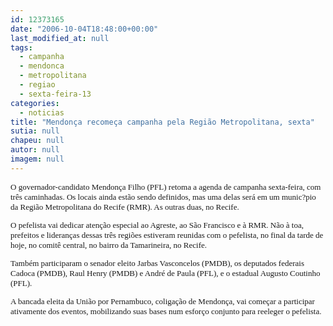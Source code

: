 ```yaml
---
id: 12373165
date: "2006-10-04T18:48:00+00:00"
last_modified_at: null
tags:
  - campanha
  - mendonca
  - metropolitana
  - regiao
  - sexta-feira-13
categories:
  - noticias
title: "Mendonça recomeça campanha pela Região Metropolitana, sexta"
sutia: null
chapeu: null
autor: null
imagem: null
---
```

<p><FONT size=2></p>
<p><P><FONT face=Verdana>O governador-candidato Mendonça Filho (PFL) retoma a agenda de campanha sexta-feira, com três caminhadas. Os locais ainda estão sendo definidos, mas uma delas será em um munic?pio da Região Metropolitana do Recife (RMR). As outras duas, no Recife.&nbsp;</FONT></P></p>
<p><P><FONT face=Verdana>O pefelista vai dedicar atenção especial ao Agreste, ao São Francisco e&nbsp;à RMR. Não à toa, prefeitos e lideranças dessas três regiões estiveram reunidas com o pefelista, no final da tarde de hoje, no comitê central, no bairro da Tamarineira, no Recife. </FONT></P></p>
<p><P><FONT face=Verdana>Também participaram o senador eleito Jarbas Vasconcelos (PMDB), os deputados federais Cadoca (PMDB), Raul Henry (PMDB) e André de Paula (PFL), e o estadual Augusto Coutinho (PFL). </FONT></P></p>
<p><P><FONT face=Verdana>A bancada eleita da União por Pernambuco, coligação de Mendonça, vai começar a participar ativamente dos eventos, mobilizando suas bases num esforço conjunto para reeleger o pefelista. </FONT></P></FONT> </p>
